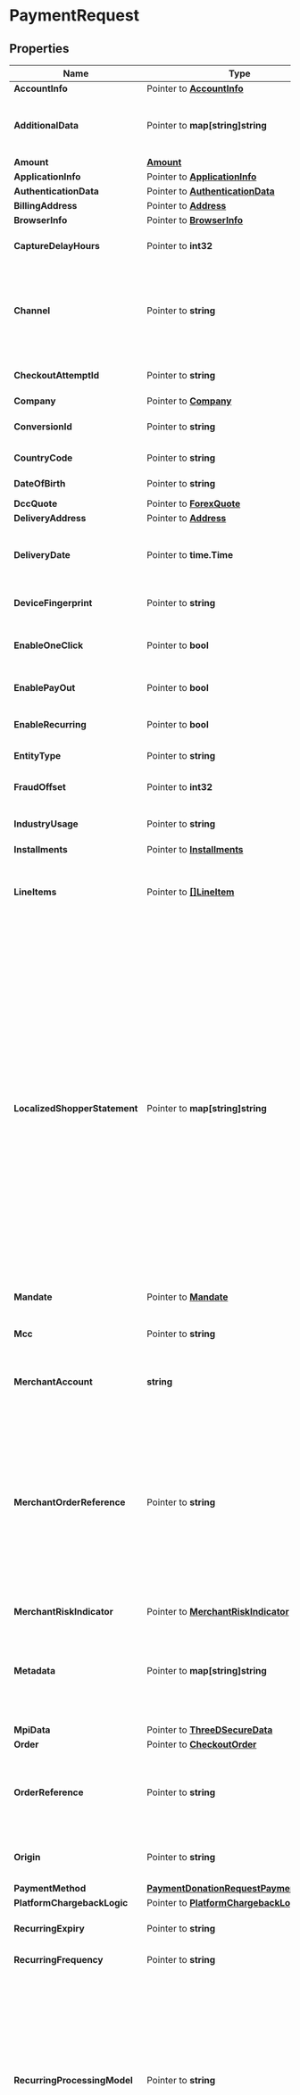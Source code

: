 # PaymentRequest

## Properties

Name | Type | Description | Notes
------------ | ------------- | ------------- | -------------
**AccountInfo** | Pointer to [**AccountInfo**](AccountInfo.md) |  | [optional] 
**AdditionalData** | Pointer to **map[string]string** | This field contains additional data, which may be required for a particular payment request.  The &#x60;additionalData&#x60; object consists of entries, each of which includes the key and value. | [optional] 
**Amount** | [**Amount**](Amount.md) |  | 
**ApplicationInfo** | Pointer to [**ApplicationInfo**](ApplicationInfo.md) |  | [optional] 
**AuthenticationData** | Pointer to [**AuthenticationData**](AuthenticationData.md) |  | [optional] 
**BillingAddress** | Pointer to [**Address**](Address.md) |  | [optional] 
**BrowserInfo** | Pointer to [**BrowserInfo**](BrowserInfo.md) |  | [optional] 
**CaptureDelayHours** | Pointer to **int32** | The delay between the authorisation and scheduled auto-capture, specified in hours. | [optional] 
**Channel** | Pointer to **string** | The platform where a payment transaction takes place. This field is optional for filtering out payment methods that are only available on specific platforms. If this value is not set, then we will try to infer it from the &#x60;sdkVersion&#x60; or &#x60;token&#x60;.  Possible values: * iOS * Android * Web | [optional] 
**CheckoutAttemptId** | Pointer to **string** | Checkout attempt ID that corresponds to the Id generated for tracking user payment journey. | [optional] 
**Company** | Pointer to [**Company**](Company.md) |  | [optional] 
**ConversionId** | Pointer to **string** | Conversion ID that corresponds to the Id generated for tracking user payment journey. | [optional] 
**CountryCode** | Pointer to **string** | The shopper country.  Format: [ISO 3166-1 alpha-2](https://en.wikipedia.org/wiki/ISO_3166-1_alpha-2) Example: NL or DE | [optional] 
**DateOfBirth** | Pointer to **string** | The shopper&#39;s date of birth.  Format [ISO-8601](https://www.w3.org/TR/NOTE-datetime): YYYY-MM-DD | [optional] 
**DccQuote** | Pointer to [**ForexQuote**](ForexQuote.md) |  | [optional] 
**DeliveryAddress** | Pointer to [**Address**](Address.md) |  | [optional] 
**DeliveryDate** | Pointer to **time.Time** | The date and time the purchased goods should be delivered.  Format [ISO 8601](https://www.w3.org/TR/NOTE-datetime): YYYY-MM-DDThh:mm:ss.sssTZD  Example: 2017-07-17T13:42:40.428+01:00 | [optional] 
**DeviceFingerprint** | Pointer to **string** | A string containing the shopper&#39;s device fingerprint. For more information, refer to [Device fingerprinting](https://docs.adyen.com/risk-management/device-fingerprinting). | [optional] 
**EnableOneClick** | Pointer to **bool** | When true and &#x60;shopperReference&#x60; is provided, the shopper will be asked if the payment details should be stored for future one-click payments. | [optional] 
**EnablePayOut** | Pointer to **bool** | When true and &#x60;shopperReference&#x60; is provided, the payment details will be tokenized for payouts. | [optional] 
**EnableRecurring** | Pointer to **bool** | When true and &#x60;shopperReference&#x60; is provided, the payment details will be tokenized for recurring payments. | [optional] 
**EntityType** | Pointer to **string** | The type of the entity the payment is processed for. | [optional] 
**FraudOffset** | Pointer to **int32** | An integer value that is added to the normal fraud score. The value can be either positive or negative. | [optional] 
**IndustryUsage** | Pointer to **string** | The reason for the amount update. Possible values:  * **delayedCharge**  * **noShow**  * **installment** | [optional] 
**Installments** | Pointer to [**Installments**](Installments.md) |  | [optional] 
**LineItems** | Pointer to [**[]LineItem**](LineItem.md) | Price and product information about the purchased items, to be included on the invoice sent to the shopper. &gt; This field is required for 3x 4x Oney, Affirm, Afterpay, Clearpay, Klarna, Ratepay, Zip and Atome. | [optional] 
**LocalizedShopperStatement** | Pointer to **map[string]string** | This field allows merchants to use dynamic shopper statement in local character sets. The local shopper statement field can be supplied in markets where localized merchant descriptors are used. Currently, Adyen only supports this in the Japanese market .The available character sets at the moment are: * Processing in Japan: **ja-Kana** The character set **ja-Kana** supports UTF-8 based Katakana and alphanumeric and special characters. Merchants should send the Katakana shopperStatement in full-width characters.  An example request would be: &gt; {   \&quot;shopperStatement\&quot; : \&quot;ADYEN - SELLER-A\&quot;,   \&quot;localizedShopperStatement\&quot; : {     \&quot;ja-Kana\&quot; : \&quot;ADYEN - セラーA\&quot;   } } We recommend merchants to always supply the field localizedShopperStatement in addition to the field shopperStatement.It is issuer dependent whether the localized shopper statement field is supported. In the case of non-domestic transactions (e.g. US-issued cards processed in JP) the field &#x60;shopperStatement&#x60; is used to modify the statement of the shopper. Adyen handles the complexity of ensuring the correct descriptors are assigned. | [optional] 
**Mandate** | Pointer to [**Mandate**](Mandate.md) |  | [optional] 
**Mcc** | Pointer to **string** | The [merchant category code](https://en.wikipedia.org/wiki/Merchant_category_code) (MCC) is a four-digit number, which relates to a particular market segment. This code reflects the predominant activity that is conducted by the merchant. | [optional] 
**MerchantAccount** | **string** | The merchant account identifier, with which you want to process the transaction. | 
**MerchantOrderReference** | Pointer to **string** | This reference allows linking multiple transactions to each other for reporting purposes (i.e. order auth-rate). The reference should be unique per billing cycle. The same merchant order reference should never be reused after the first authorised attempt. If used, this field should be supplied for all incoming authorisations. &gt; We strongly recommend you send the &#x60;merchantOrderReference&#x60; value to benefit from linking payment requests when authorisation retries take place. In addition, we recommend you provide &#x60;retry.orderAttemptNumber&#x60;, &#x60;retry.chainAttemptNumber&#x60;, and &#x60;retry.skipRetry&#x60; values in &#x60;PaymentRequest.additionalData&#x60;. | [optional] 
**MerchantRiskIndicator** | Pointer to [**MerchantRiskIndicator**](MerchantRiskIndicator.md) |  | [optional] 
**Metadata** | Pointer to **map[string]string** | Metadata consists of entries, each of which includes a key and a value. Limits: * Maximum 20 key-value pairs per request. When exceeding, the \&quot;177\&quot; error occurs: \&quot;Metadata size exceeds limit\&quot;. * Maximum 20 characters per key. * Maximum 80 characters per value.  | [optional] 
**MpiData** | Pointer to [**ThreeDSecureData**](ThreeDSecureData.md) |  | [optional] 
**Order** | Pointer to [**CheckoutOrder**](CheckoutOrder.md) |  | [optional] 
**OrderReference** | Pointer to **string** | When you are doing multiple partial (gift card) payments, this is the &#x60;pspReference&#x60; of the first payment. We use this to link the multiple payments to each other. As your own reference for linking multiple payments, use the &#x60;merchantOrderReference&#x60;instead. | [optional] 
**Origin** | Pointer to **string** | Required for the 3D Secure 2 &#x60;channel&#x60; **Web** integration.  Set this parameter to the origin URL of the page that you are loading the 3D Secure Component from. | [optional] 
**PaymentMethod** | [**PaymentDonationRequestPaymentMethod**](PaymentDonationRequestPaymentMethod.md) |  | 
**PlatformChargebackLogic** | Pointer to [**PlatformChargebackLogic**](PlatformChargebackLogic.md) |  | [optional] 
**RecurringExpiry** | Pointer to **string** | Date after which no further authorisations shall be performed. Only for 3D Secure 2. | [optional] 
**RecurringFrequency** | Pointer to **string** | Minimum number of days between authorisations. Only for 3D Secure 2. | [optional] 
**RecurringProcessingModel** | Pointer to **string** | Defines a recurring payment type. Allowed values: * &#x60;Subscription&#x60; – A transaction for a fixed or variable amount, which follows a fixed schedule. * &#x60;CardOnFile&#x60; – With a card-on-file (CoF) transaction, card details are stored to enable one-click or omnichannel journeys, or simply to streamline the checkout process. Any subscription not following a fixed schedule is also considered a card-on-file transaction. * &#x60;UnscheduledCardOnFile&#x60; – An unscheduled card-on-file (UCoF) transaction is a transaction that occurs on a non-fixed schedule and/or have variable amounts. For example, automatic top-ups when a cardholder&#39;s balance drops below a certain amount.  | [optional] 
**RedirectFromIssuerMethod** | Pointer to **string** | Specifies the redirect method (GET or POST) when redirecting back from the issuer. | [optional] 
**RedirectToIssuerMethod** | Pointer to **string** | Specifies the redirect method (GET or POST) when redirecting to the issuer. | [optional] 
**Reference** | **string** | The reference to uniquely identify a payment. This reference is used in all communication with you about the payment status. We recommend using a unique value per payment; however, it is not a requirement. If you need to provide multiple references for a transaction, separate them with hyphens (\&quot;-\&quot;). Maximum length: 80 characters. | 
**ReturnUrl** | **string** | The URL to return to in case of a redirection. The format depends on the channel. This URL can have a maximum of 1024 characters. * For web, include the protocol &#x60;http://&#x60; or &#x60;https://&#x60;. You can also include your own additional query parameters, for example, shopper ID or order reference number. Example: &#x60;https://your-company.com/checkout?shopperOrder&#x3D;12xy&#x60; * For iOS, use the custom URL for your app. To know more about setting custom URL schemes, refer to the [Apple Developer documentation](https://developer.apple.com/documentation/uikit/inter-process_communication/allowing_apps_and_websites_to_link_to_your_content/defining_a_custom_url_scheme_for_your_app). Example: &#x60;my-app://&#x60; * For Android, use a custom URL handled by an Activity on your app. You can configure it with an [intent filter](https://developer.android.com/guide/components/intents-filters). Example: &#x60;my-app://your.package.name&#x60; | 
**RiskData** | Pointer to [**RiskData**](RiskData.md) |  | [optional] 
**SessionValidity** | Pointer to **string** | The date and time until when the session remains valid, in [ISO 8601](https://www.w3.org/TR/NOTE-datetime) format.  For example: 2020-07-18T15:42:40.428+01:00 | [optional] 
**ShopperEmail** | Pointer to **string** | The shopper&#39;s email address. We recommend that you provide this data, as it is used in velocity fraud checks. &gt; For 3D Secure 2 transactions, schemes require &#x60;shopperEmail&#x60; for all browser-based and mobile implementations. | [optional] 
**ShopperIP** | Pointer to **string** | The shopper&#39;s IP address. In general, we recommend that you provide this data, as it is used in a number of risk checks (for instance, number of payment attempts or location-based checks). &gt; For 3D Secure 2 transactions, schemes require &#x60;shopperIP&#x60; for all browser-based implementations. This field is also mandatory for some merchants depending on your business model. For more information, [contact Support](https://www.adyen.help/hc/en-us/requests/new). | [optional] 
**ShopperInteraction** | Pointer to **string** | Specifies the sales channel, through which the shopper gives their card details, and whether the shopper is a returning customer. For the web service API, Adyen assumes Ecommerce shopper interaction by default.  This field has the following possible values: * &#x60;Ecommerce&#x60; - Online transactions where the cardholder is present (online). For better authorisation rates, we recommend sending the card security code (CSC) along with the request. * &#x60;ContAuth&#x60; - Card on file and/or subscription transactions, where the cardholder is known to the merchant (returning customer). If the shopper is present (online), you can supply also the CSC to improve authorisation (one-click payment). * &#x60;Moto&#x60; - Mail-order and telephone-order transactions where the shopper is in contact with the merchant via email or telephone. * &#x60;POS&#x60; - Point-of-sale transactions where the shopper is physically present to make a payment using a secure payment terminal. | [optional] 
**ShopperLocale** | Pointer to **string** | The combination of a language code and a country code to specify the language to be used in the payment. | [optional] 
**ShopperName** | Pointer to [**Name**](Name.md) |  | [optional] 
**ShopperReference** | Pointer to **string** | Required for recurring payments.  Your reference to uniquely identify this shopper, for example user ID or account ID. Minimum length: 3 characters. &gt; Your reference must not include personally identifiable information (PII), for example name or email address. | [optional] 
**ShopperStatement** | Pointer to **string** | The text to be shown on the shopper&#39;s bank statement.  We recommend sending a maximum of 22 characters, otherwise banks might truncate the string.  Allowed characters: **a-z**, **A-Z**, **0-9**, spaces, and special characters **. , &#39; _ - ? + * /_**. | [optional] 
**SocialSecurityNumber** | Pointer to **string** | The shopper&#39;s social security number. | [optional] 
**Splits** | Pointer to [**[]Split**](Split.md) | An array of objects specifying how the payment should be split when using [Adyen for Platforms](https://docs.adyen.com/marketplaces-and-platforms/processing-payments#providing-split-information) or [Issuing](https://docs.adyen.com/issuing/add-manage-funds#split). | [optional] 
**Store** | Pointer to **string** | The ecommerce or point-of-sale store that is processing the payment. Used in [partner model integrations](https://docs.adyen.com/marketplaces-and-platforms/classic/platforms-for-partners#route-payments) for Adyen for Platforms. | [optional] 
**StorePaymentMethod** | Pointer to **bool** | When true and &#x60;shopperReference&#x60; is provided, the payment details will be stored. | [optional] 
**TelephoneNumber** | Pointer to **string** | The shopper&#39;s telephone number. | [optional] 
**ThreeDS2RequestData** | Pointer to [**ThreeDS2RequestData**](ThreeDS2RequestData.md) |  | [optional] 
**ThreeDSAuthenticationOnly** | Pointer to **bool** | If set to true, you will only perform the [3D Secure 2 authentication](https://docs.adyen.com/online-payments/3d-secure/other-3ds-flows/authentication-only), and not the payment authorisation. | [optional] [default to false]
**TrustedShopper** | Pointer to **bool** | Set to true if the payment should be routed to a trusted MID. | [optional] 

## Methods

### NewPaymentRequest

`func NewPaymentRequest(amount Amount, merchantAccount string, paymentMethod PaymentDonationRequestPaymentMethod, reference string, returnUrl string, ) *PaymentRequest`

NewPaymentRequest instantiates a new PaymentRequest object
This constructor will assign default values to properties that have it defined,
and makes sure properties required by API are set, but the set of arguments
will change when the set of required properties is changed

### NewPaymentRequestWithDefaults

`func NewPaymentRequestWithDefaults() *PaymentRequest`

NewPaymentRequestWithDefaults instantiates a new PaymentRequest object
This constructor will only assign default values to properties that have it defined,
but it doesn't guarantee that properties required by API are set

### GetAccountInfo

`func (o *PaymentRequest) GetAccountInfo() AccountInfo`

GetAccountInfo returns the AccountInfo field if non-nil, zero value otherwise.

### GetAccountInfoOk

`func (o *PaymentRequest) GetAccountInfoOk() (*AccountInfo, bool)`

GetAccountInfoOk returns a tuple with the AccountInfo field if it's non-nil, zero value otherwise
and a boolean to check if the value has been set.

### SetAccountInfo

`func (o *PaymentRequest) SetAccountInfo(v AccountInfo)`

SetAccountInfo sets AccountInfo field to given value.

### HasAccountInfo

`func (o *PaymentRequest) HasAccountInfo() bool`

HasAccountInfo returns a boolean if a field has been set.

### GetAdditionalData

`func (o *PaymentRequest) GetAdditionalData() map[string]string`

GetAdditionalData returns the AdditionalData field if non-nil, zero value otherwise.

### GetAdditionalDataOk

`func (o *PaymentRequest) GetAdditionalDataOk() (*map[string]string, bool)`

GetAdditionalDataOk returns a tuple with the AdditionalData field if it's non-nil, zero value otherwise
and a boolean to check if the value has been set.

### SetAdditionalData

`func (o *PaymentRequest) SetAdditionalData(v map[string]string)`

SetAdditionalData sets AdditionalData field to given value.

### HasAdditionalData

`func (o *PaymentRequest) HasAdditionalData() bool`

HasAdditionalData returns a boolean if a field has been set.

### GetAmount

`func (o *PaymentRequest) GetAmount() Amount`

GetAmount returns the Amount field if non-nil, zero value otherwise.

### GetAmountOk

`func (o *PaymentRequest) GetAmountOk() (*Amount, bool)`

GetAmountOk returns a tuple with the Amount field if it's non-nil, zero value otherwise
and a boolean to check if the value has been set.

### SetAmount

`func (o *PaymentRequest) SetAmount(v Amount)`

SetAmount sets Amount field to given value.


### GetApplicationInfo

`func (o *PaymentRequest) GetApplicationInfo() ApplicationInfo`

GetApplicationInfo returns the ApplicationInfo field if non-nil, zero value otherwise.

### GetApplicationInfoOk

`func (o *PaymentRequest) GetApplicationInfoOk() (*ApplicationInfo, bool)`

GetApplicationInfoOk returns a tuple with the ApplicationInfo field if it's non-nil, zero value otherwise
and a boolean to check if the value has been set.

### SetApplicationInfo

`func (o *PaymentRequest) SetApplicationInfo(v ApplicationInfo)`

SetApplicationInfo sets ApplicationInfo field to given value.

### HasApplicationInfo

`func (o *PaymentRequest) HasApplicationInfo() bool`

HasApplicationInfo returns a boolean if a field has been set.

### GetAuthenticationData

`func (o *PaymentRequest) GetAuthenticationData() AuthenticationData`

GetAuthenticationData returns the AuthenticationData field if non-nil, zero value otherwise.

### GetAuthenticationDataOk

`func (o *PaymentRequest) GetAuthenticationDataOk() (*AuthenticationData, bool)`

GetAuthenticationDataOk returns a tuple with the AuthenticationData field if it's non-nil, zero value otherwise
and a boolean to check if the value has been set.

### SetAuthenticationData

`func (o *PaymentRequest) SetAuthenticationData(v AuthenticationData)`

SetAuthenticationData sets AuthenticationData field to given value.

### HasAuthenticationData

`func (o *PaymentRequest) HasAuthenticationData() bool`

HasAuthenticationData returns a boolean if a field has been set.

### GetBillingAddress

`func (o *PaymentRequest) GetBillingAddress() Address`

GetBillingAddress returns the BillingAddress field if non-nil, zero value otherwise.

### GetBillingAddressOk

`func (o *PaymentRequest) GetBillingAddressOk() (*Address, bool)`

GetBillingAddressOk returns a tuple with the BillingAddress field if it's non-nil, zero value otherwise
and a boolean to check if the value has been set.

### SetBillingAddress

`func (o *PaymentRequest) SetBillingAddress(v Address)`

SetBillingAddress sets BillingAddress field to given value.

### HasBillingAddress

`func (o *PaymentRequest) HasBillingAddress() bool`

HasBillingAddress returns a boolean if a field has been set.

### GetBrowserInfo

`func (o *PaymentRequest) GetBrowserInfo() BrowserInfo`

GetBrowserInfo returns the BrowserInfo field if non-nil, zero value otherwise.

### GetBrowserInfoOk

`func (o *PaymentRequest) GetBrowserInfoOk() (*BrowserInfo, bool)`

GetBrowserInfoOk returns a tuple with the BrowserInfo field if it's non-nil, zero value otherwise
and a boolean to check if the value has been set.

### SetBrowserInfo

`func (o *PaymentRequest) SetBrowserInfo(v BrowserInfo)`

SetBrowserInfo sets BrowserInfo field to given value.

### HasBrowserInfo

`func (o *PaymentRequest) HasBrowserInfo() bool`

HasBrowserInfo returns a boolean if a field has been set.

### GetCaptureDelayHours

`func (o *PaymentRequest) GetCaptureDelayHours() int32`

GetCaptureDelayHours returns the CaptureDelayHours field if non-nil, zero value otherwise.

### GetCaptureDelayHoursOk

`func (o *PaymentRequest) GetCaptureDelayHoursOk() (*int32, bool)`

GetCaptureDelayHoursOk returns a tuple with the CaptureDelayHours field if it's non-nil, zero value otherwise
and a boolean to check if the value has been set.

### SetCaptureDelayHours

`func (o *PaymentRequest) SetCaptureDelayHours(v int32)`

SetCaptureDelayHours sets CaptureDelayHours field to given value.

### HasCaptureDelayHours

`func (o *PaymentRequest) HasCaptureDelayHours() bool`

HasCaptureDelayHours returns a boolean if a field has been set.

### GetChannel

`func (o *PaymentRequest) GetChannel() string`

GetChannel returns the Channel field if non-nil, zero value otherwise.

### GetChannelOk

`func (o *PaymentRequest) GetChannelOk() (*string, bool)`

GetChannelOk returns a tuple with the Channel field if it's non-nil, zero value otherwise
and a boolean to check if the value has been set.

### SetChannel

`func (o *PaymentRequest) SetChannel(v string)`

SetChannel sets Channel field to given value.

### HasChannel

`func (o *PaymentRequest) HasChannel() bool`

HasChannel returns a boolean if a field has been set.

### GetCheckoutAttemptId

`func (o *PaymentRequest) GetCheckoutAttemptId() string`

GetCheckoutAttemptId returns the CheckoutAttemptId field if non-nil, zero value otherwise.

### GetCheckoutAttemptIdOk

`func (o *PaymentRequest) GetCheckoutAttemptIdOk() (*string, bool)`

GetCheckoutAttemptIdOk returns a tuple with the CheckoutAttemptId field if it's non-nil, zero value otherwise
and a boolean to check if the value has been set.

### SetCheckoutAttemptId

`func (o *PaymentRequest) SetCheckoutAttemptId(v string)`

SetCheckoutAttemptId sets CheckoutAttemptId field to given value.

### HasCheckoutAttemptId

`func (o *PaymentRequest) HasCheckoutAttemptId() bool`

HasCheckoutAttemptId returns a boolean if a field has been set.

### GetCompany

`func (o *PaymentRequest) GetCompany() Company`

GetCompany returns the Company field if non-nil, zero value otherwise.

### GetCompanyOk

`func (o *PaymentRequest) GetCompanyOk() (*Company, bool)`

GetCompanyOk returns a tuple with the Company field if it's non-nil, zero value otherwise
and a boolean to check if the value has been set.

### SetCompany

`func (o *PaymentRequest) SetCompany(v Company)`

SetCompany sets Company field to given value.

### HasCompany

`func (o *PaymentRequest) HasCompany() bool`

HasCompany returns a boolean if a field has been set.

### GetConversionId

`func (o *PaymentRequest) GetConversionId() string`

GetConversionId returns the ConversionId field if non-nil, zero value otherwise.

### GetConversionIdOk

`func (o *PaymentRequest) GetConversionIdOk() (*string, bool)`

GetConversionIdOk returns a tuple with the ConversionId field if it's non-nil, zero value otherwise
and a boolean to check if the value has been set.

### SetConversionId

`func (o *PaymentRequest) SetConversionId(v string)`

SetConversionId sets ConversionId field to given value.

### HasConversionId

`func (o *PaymentRequest) HasConversionId() bool`

HasConversionId returns a boolean if a field has been set.

### GetCountryCode

`func (o *PaymentRequest) GetCountryCode() string`

GetCountryCode returns the CountryCode field if non-nil, zero value otherwise.

### GetCountryCodeOk

`func (o *PaymentRequest) GetCountryCodeOk() (*string, bool)`

GetCountryCodeOk returns a tuple with the CountryCode field if it's non-nil, zero value otherwise
and a boolean to check if the value has been set.

### SetCountryCode

`func (o *PaymentRequest) SetCountryCode(v string)`

SetCountryCode sets CountryCode field to given value.

### HasCountryCode

`func (o *PaymentRequest) HasCountryCode() bool`

HasCountryCode returns a boolean if a field has been set.

### GetDateOfBirth

`func (o *PaymentRequest) GetDateOfBirth() string`

GetDateOfBirth returns the DateOfBirth field if non-nil, zero value otherwise.

### GetDateOfBirthOk

`func (o *PaymentRequest) GetDateOfBirthOk() (*string, bool)`

GetDateOfBirthOk returns a tuple with the DateOfBirth field if it's non-nil, zero value otherwise
and a boolean to check if the value has been set.

### SetDateOfBirth

`func (o *PaymentRequest) SetDateOfBirth(v string)`

SetDateOfBirth sets DateOfBirth field to given value.

### HasDateOfBirth

`func (o *PaymentRequest) HasDateOfBirth() bool`

HasDateOfBirth returns a boolean if a field has been set.

### GetDccQuote

`func (o *PaymentRequest) GetDccQuote() ForexQuote`

GetDccQuote returns the DccQuote field if non-nil, zero value otherwise.

### GetDccQuoteOk

`func (o *PaymentRequest) GetDccQuoteOk() (*ForexQuote, bool)`

GetDccQuoteOk returns a tuple with the DccQuote field if it's non-nil, zero value otherwise
and a boolean to check if the value has been set.

### SetDccQuote

`func (o *PaymentRequest) SetDccQuote(v ForexQuote)`

SetDccQuote sets DccQuote field to given value.

### HasDccQuote

`func (o *PaymentRequest) HasDccQuote() bool`

HasDccQuote returns a boolean if a field has been set.

### GetDeliveryAddress

`func (o *PaymentRequest) GetDeliveryAddress() Address`

GetDeliveryAddress returns the DeliveryAddress field if non-nil, zero value otherwise.

### GetDeliveryAddressOk

`func (o *PaymentRequest) GetDeliveryAddressOk() (*Address, bool)`

GetDeliveryAddressOk returns a tuple with the DeliveryAddress field if it's non-nil, zero value otherwise
and a boolean to check if the value has been set.

### SetDeliveryAddress

`func (o *PaymentRequest) SetDeliveryAddress(v Address)`

SetDeliveryAddress sets DeliveryAddress field to given value.

### HasDeliveryAddress

`func (o *PaymentRequest) HasDeliveryAddress() bool`

HasDeliveryAddress returns a boolean if a field has been set.

### GetDeliveryDate

`func (o *PaymentRequest) GetDeliveryDate() time.Time`

GetDeliveryDate returns the DeliveryDate field if non-nil, zero value otherwise.

### GetDeliveryDateOk

`func (o *PaymentRequest) GetDeliveryDateOk() (*time.Time, bool)`

GetDeliveryDateOk returns a tuple with the DeliveryDate field if it's non-nil, zero value otherwise
and a boolean to check if the value has been set.

### SetDeliveryDate

`func (o *PaymentRequest) SetDeliveryDate(v time.Time)`

SetDeliveryDate sets DeliveryDate field to given value.

### HasDeliveryDate

`func (o *PaymentRequest) HasDeliveryDate() bool`

HasDeliveryDate returns a boolean if a field has been set.

### GetDeviceFingerprint

`func (o *PaymentRequest) GetDeviceFingerprint() string`

GetDeviceFingerprint returns the DeviceFingerprint field if non-nil, zero value otherwise.

### GetDeviceFingerprintOk

`func (o *PaymentRequest) GetDeviceFingerprintOk() (*string, bool)`

GetDeviceFingerprintOk returns a tuple with the DeviceFingerprint field if it's non-nil, zero value otherwise
and a boolean to check if the value has been set.

### SetDeviceFingerprint

`func (o *PaymentRequest) SetDeviceFingerprint(v string)`

SetDeviceFingerprint sets DeviceFingerprint field to given value.

### HasDeviceFingerprint

`func (o *PaymentRequest) HasDeviceFingerprint() bool`

HasDeviceFingerprint returns a boolean if a field has been set.

### GetEnableOneClick

`func (o *PaymentRequest) GetEnableOneClick() bool`

GetEnableOneClick returns the EnableOneClick field if non-nil, zero value otherwise.

### GetEnableOneClickOk

`func (o *PaymentRequest) GetEnableOneClickOk() (*bool, bool)`

GetEnableOneClickOk returns a tuple with the EnableOneClick field if it's non-nil, zero value otherwise
and a boolean to check if the value has been set.

### SetEnableOneClick

`func (o *PaymentRequest) SetEnableOneClick(v bool)`

SetEnableOneClick sets EnableOneClick field to given value.

### HasEnableOneClick

`func (o *PaymentRequest) HasEnableOneClick() bool`

HasEnableOneClick returns a boolean if a field has been set.

### GetEnablePayOut

`func (o *PaymentRequest) GetEnablePayOut() bool`

GetEnablePayOut returns the EnablePayOut field if non-nil, zero value otherwise.

### GetEnablePayOutOk

`func (o *PaymentRequest) GetEnablePayOutOk() (*bool, bool)`

GetEnablePayOutOk returns a tuple with the EnablePayOut field if it's non-nil, zero value otherwise
and a boolean to check if the value has been set.

### SetEnablePayOut

`func (o *PaymentRequest) SetEnablePayOut(v bool)`

SetEnablePayOut sets EnablePayOut field to given value.

### HasEnablePayOut

`func (o *PaymentRequest) HasEnablePayOut() bool`

HasEnablePayOut returns a boolean if a field has been set.

### GetEnableRecurring

`func (o *PaymentRequest) GetEnableRecurring() bool`

GetEnableRecurring returns the EnableRecurring field if non-nil, zero value otherwise.

### GetEnableRecurringOk

`func (o *PaymentRequest) GetEnableRecurringOk() (*bool, bool)`

GetEnableRecurringOk returns a tuple with the EnableRecurring field if it's non-nil, zero value otherwise
and a boolean to check if the value has been set.

### SetEnableRecurring

`func (o *PaymentRequest) SetEnableRecurring(v bool)`

SetEnableRecurring sets EnableRecurring field to given value.

### HasEnableRecurring

`func (o *PaymentRequest) HasEnableRecurring() bool`

HasEnableRecurring returns a boolean if a field has been set.

### GetEntityType

`func (o *PaymentRequest) GetEntityType() string`

GetEntityType returns the EntityType field if non-nil, zero value otherwise.

### GetEntityTypeOk

`func (o *PaymentRequest) GetEntityTypeOk() (*string, bool)`

GetEntityTypeOk returns a tuple with the EntityType field if it's non-nil, zero value otherwise
and a boolean to check if the value has been set.

### SetEntityType

`func (o *PaymentRequest) SetEntityType(v string)`

SetEntityType sets EntityType field to given value.

### HasEntityType

`func (o *PaymentRequest) HasEntityType() bool`

HasEntityType returns a boolean if a field has been set.

### GetFraudOffset

`func (o *PaymentRequest) GetFraudOffset() int32`

GetFraudOffset returns the FraudOffset field if non-nil, zero value otherwise.

### GetFraudOffsetOk

`func (o *PaymentRequest) GetFraudOffsetOk() (*int32, bool)`

GetFraudOffsetOk returns a tuple with the FraudOffset field if it's non-nil, zero value otherwise
and a boolean to check if the value has been set.

### SetFraudOffset

`func (o *PaymentRequest) SetFraudOffset(v int32)`

SetFraudOffset sets FraudOffset field to given value.

### HasFraudOffset

`func (o *PaymentRequest) HasFraudOffset() bool`

HasFraudOffset returns a boolean if a field has been set.

### GetIndustryUsage

`func (o *PaymentRequest) GetIndustryUsage() string`

GetIndustryUsage returns the IndustryUsage field if non-nil, zero value otherwise.

### GetIndustryUsageOk

`func (o *PaymentRequest) GetIndustryUsageOk() (*string, bool)`

GetIndustryUsageOk returns a tuple with the IndustryUsage field if it's non-nil, zero value otherwise
and a boolean to check if the value has been set.

### SetIndustryUsage

`func (o *PaymentRequest) SetIndustryUsage(v string)`

SetIndustryUsage sets IndustryUsage field to given value.

### HasIndustryUsage

`func (o *PaymentRequest) HasIndustryUsage() bool`

HasIndustryUsage returns a boolean if a field has been set.

### GetInstallments

`func (o *PaymentRequest) GetInstallments() Installments`

GetInstallments returns the Installments field if non-nil, zero value otherwise.

### GetInstallmentsOk

`func (o *PaymentRequest) GetInstallmentsOk() (*Installments, bool)`

GetInstallmentsOk returns a tuple with the Installments field if it's non-nil, zero value otherwise
and a boolean to check if the value has been set.

### SetInstallments

`func (o *PaymentRequest) SetInstallments(v Installments)`

SetInstallments sets Installments field to given value.

### HasInstallments

`func (o *PaymentRequest) HasInstallments() bool`

HasInstallments returns a boolean if a field has been set.

### GetLineItems

`func (o *PaymentRequest) GetLineItems() []LineItem`

GetLineItems returns the LineItems field if non-nil, zero value otherwise.

### GetLineItemsOk

`func (o *PaymentRequest) GetLineItemsOk() (*[]LineItem, bool)`

GetLineItemsOk returns a tuple with the LineItems field if it's non-nil, zero value otherwise
and a boolean to check if the value has been set.

### SetLineItems

`func (o *PaymentRequest) SetLineItems(v []LineItem)`

SetLineItems sets LineItems field to given value.

### HasLineItems

`func (o *PaymentRequest) HasLineItems() bool`

HasLineItems returns a boolean if a field has been set.

### GetLocalizedShopperStatement

`func (o *PaymentRequest) GetLocalizedShopperStatement() map[string]string`

GetLocalizedShopperStatement returns the LocalizedShopperStatement field if non-nil, zero value otherwise.

### GetLocalizedShopperStatementOk

`func (o *PaymentRequest) GetLocalizedShopperStatementOk() (*map[string]string, bool)`

GetLocalizedShopperStatementOk returns a tuple with the LocalizedShopperStatement field if it's non-nil, zero value otherwise
and a boolean to check if the value has been set.

### SetLocalizedShopperStatement

`func (o *PaymentRequest) SetLocalizedShopperStatement(v map[string]string)`

SetLocalizedShopperStatement sets LocalizedShopperStatement field to given value.

### HasLocalizedShopperStatement

`func (o *PaymentRequest) HasLocalizedShopperStatement() bool`

HasLocalizedShopperStatement returns a boolean if a field has been set.

### GetMandate

`func (o *PaymentRequest) GetMandate() Mandate`

GetMandate returns the Mandate field if non-nil, zero value otherwise.

### GetMandateOk

`func (o *PaymentRequest) GetMandateOk() (*Mandate, bool)`

GetMandateOk returns a tuple with the Mandate field if it's non-nil, zero value otherwise
and a boolean to check if the value has been set.

### SetMandate

`func (o *PaymentRequest) SetMandate(v Mandate)`

SetMandate sets Mandate field to given value.

### HasMandate

`func (o *PaymentRequest) HasMandate() bool`

HasMandate returns a boolean if a field has been set.

### GetMcc

`func (o *PaymentRequest) GetMcc() string`

GetMcc returns the Mcc field if non-nil, zero value otherwise.

### GetMccOk

`func (o *PaymentRequest) GetMccOk() (*string, bool)`

GetMccOk returns a tuple with the Mcc field if it's non-nil, zero value otherwise
and a boolean to check if the value has been set.

### SetMcc

`func (o *PaymentRequest) SetMcc(v string)`

SetMcc sets Mcc field to given value.

### HasMcc

`func (o *PaymentRequest) HasMcc() bool`

HasMcc returns a boolean if a field has been set.

### GetMerchantAccount

`func (o *PaymentRequest) GetMerchantAccount() string`

GetMerchantAccount returns the MerchantAccount field if non-nil, zero value otherwise.

### GetMerchantAccountOk

`func (o *PaymentRequest) GetMerchantAccountOk() (*string, bool)`

GetMerchantAccountOk returns a tuple with the MerchantAccount field if it's non-nil, zero value otherwise
and a boolean to check if the value has been set.

### SetMerchantAccount

`func (o *PaymentRequest) SetMerchantAccount(v string)`

SetMerchantAccount sets MerchantAccount field to given value.


### GetMerchantOrderReference

`func (o *PaymentRequest) GetMerchantOrderReference() string`

GetMerchantOrderReference returns the MerchantOrderReference field if non-nil, zero value otherwise.

### GetMerchantOrderReferenceOk

`func (o *PaymentRequest) GetMerchantOrderReferenceOk() (*string, bool)`

GetMerchantOrderReferenceOk returns a tuple with the MerchantOrderReference field if it's non-nil, zero value otherwise
and a boolean to check if the value has been set.

### SetMerchantOrderReference

`func (o *PaymentRequest) SetMerchantOrderReference(v string)`

SetMerchantOrderReference sets MerchantOrderReference field to given value.

### HasMerchantOrderReference

`func (o *PaymentRequest) HasMerchantOrderReference() bool`

HasMerchantOrderReference returns a boolean if a field has been set.

### GetMerchantRiskIndicator

`func (o *PaymentRequest) GetMerchantRiskIndicator() MerchantRiskIndicator`

GetMerchantRiskIndicator returns the MerchantRiskIndicator field if non-nil, zero value otherwise.

### GetMerchantRiskIndicatorOk

`func (o *PaymentRequest) GetMerchantRiskIndicatorOk() (*MerchantRiskIndicator, bool)`

GetMerchantRiskIndicatorOk returns a tuple with the MerchantRiskIndicator field if it's non-nil, zero value otherwise
and a boolean to check if the value has been set.

### SetMerchantRiskIndicator

`func (o *PaymentRequest) SetMerchantRiskIndicator(v MerchantRiskIndicator)`

SetMerchantRiskIndicator sets MerchantRiskIndicator field to given value.

### HasMerchantRiskIndicator

`func (o *PaymentRequest) HasMerchantRiskIndicator() bool`

HasMerchantRiskIndicator returns a boolean if a field has been set.

### GetMetadata

`func (o *PaymentRequest) GetMetadata() map[string]string`

GetMetadata returns the Metadata field if non-nil, zero value otherwise.

### GetMetadataOk

`func (o *PaymentRequest) GetMetadataOk() (*map[string]string, bool)`

GetMetadataOk returns a tuple with the Metadata field if it's non-nil, zero value otherwise
and a boolean to check if the value has been set.

### SetMetadata

`func (o *PaymentRequest) SetMetadata(v map[string]string)`

SetMetadata sets Metadata field to given value.

### HasMetadata

`func (o *PaymentRequest) HasMetadata() bool`

HasMetadata returns a boolean if a field has been set.

### GetMpiData

`func (o *PaymentRequest) GetMpiData() ThreeDSecureData`

GetMpiData returns the MpiData field if non-nil, zero value otherwise.

### GetMpiDataOk

`func (o *PaymentRequest) GetMpiDataOk() (*ThreeDSecureData, bool)`

GetMpiDataOk returns a tuple with the MpiData field if it's non-nil, zero value otherwise
and a boolean to check if the value has been set.

### SetMpiData

`func (o *PaymentRequest) SetMpiData(v ThreeDSecureData)`

SetMpiData sets MpiData field to given value.

### HasMpiData

`func (o *PaymentRequest) HasMpiData() bool`

HasMpiData returns a boolean if a field has been set.

### GetOrder

`func (o *PaymentRequest) GetOrder() CheckoutOrder`

GetOrder returns the Order field if non-nil, zero value otherwise.

### GetOrderOk

`func (o *PaymentRequest) GetOrderOk() (*CheckoutOrder, bool)`

GetOrderOk returns a tuple with the Order field if it's non-nil, zero value otherwise
and a boolean to check if the value has been set.

### SetOrder

`func (o *PaymentRequest) SetOrder(v CheckoutOrder)`

SetOrder sets Order field to given value.

### HasOrder

`func (o *PaymentRequest) HasOrder() bool`

HasOrder returns a boolean if a field has been set.

### GetOrderReference

`func (o *PaymentRequest) GetOrderReference() string`

GetOrderReference returns the OrderReference field if non-nil, zero value otherwise.

### GetOrderReferenceOk

`func (o *PaymentRequest) GetOrderReferenceOk() (*string, bool)`

GetOrderReferenceOk returns a tuple with the OrderReference field if it's non-nil, zero value otherwise
and a boolean to check if the value has been set.

### SetOrderReference

`func (o *PaymentRequest) SetOrderReference(v string)`

SetOrderReference sets OrderReference field to given value.

### HasOrderReference

`func (o *PaymentRequest) HasOrderReference() bool`

HasOrderReference returns a boolean if a field has been set.

### GetOrigin

`func (o *PaymentRequest) GetOrigin() string`

GetOrigin returns the Origin field if non-nil, zero value otherwise.

### GetOriginOk

`func (o *PaymentRequest) GetOriginOk() (*string, bool)`

GetOriginOk returns a tuple with the Origin field if it's non-nil, zero value otherwise
and a boolean to check if the value has been set.

### SetOrigin

`func (o *PaymentRequest) SetOrigin(v string)`

SetOrigin sets Origin field to given value.

### HasOrigin

`func (o *PaymentRequest) HasOrigin() bool`

HasOrigin returns a boolean if a field has been set.

### GetPaymentMethod

`func (o *PaymentRequest) GetPaymentMethod() PaymentDonationRequestPaymentMethod`

GetPaymentMethod returns the PaymentMethod field if non-nil, zero value otherwise.

### GetPaymentMethodOk

`func (o *PaymentRequest) GetPaymentMethodOk() (*PaymentDonationRequestPaymentMethod, bool)`

GetPaymentMethodOk returns a tuple with the PaymentMethod field if it's non-nil, zero value otherwise
and a boolean to check if the value has been set.

### SetPaymentMethod

`func (o *PaymentRequest) SetPaymentMethod(v PaymentDonationRequestPaymentMethod)`

SetPaymentMethod sets PaymentMethod field to given value.


### GetPlatformChargebackLogic

`func (o *PaymentRequest) GetPlatformChargebackLogic() PlatformChargebackLogic`

GetPlatformChargebackLogic returns the PlatformChargebackLogic field if non-nil, zero value otherwise.

### GetPlatformChargebackLogicOk

`func (o *PaymentRequest) GetPlatformChargebackLogicOk() (*PlatformChargebackLogic, bool)`

GetPlatformChargebackLogicOk returns a tuple with the PlatformChargebackLogic field if it's non-nil, zero value otherwise
and a boolean to check if the value has been set.

### SetPlatformChargebackLogic

`func (o *PaymentRequest) SetPlatformChargebackLogic(v PlatformChargebackLogic)`

SetPlatformChargebackLogic sets PlatformChargebackLogic field to given value.

### HasPlatformChargebackLogic

`func (o *PaymentRequest) HasPlatformChargebackLogic() bool`

HasPlatformChargebackLogic returns a boolean if a field has been set.

### GetRecurringExpiry

`func (o *PaymentRequest) GetRecurringExpiry() string`

GetRecurringExpiry returns the RecurringExpiry field if non-nil, zero value otherwise.

### GetRecurringExpiryOk

`func (o *PaymentRequest) GetRecurringExpiryOk() (*string, bool)`

GetRecurringExpiryOk returns a tuple with the RecurringExpiry field if it's non-nil, zero value otherwise
and a boolean to check if the value has been set.

### SetRecurringExpiry

`func (o *PaymentRequest) SetRecurringExpiry(v string)`

SetRecurringExpiry sets RecurringExpiry field to given value.

### HasRecurringExpiry

`func (o *PaymentRequest) HasRecurringExpiry() bool`

HasRecurringExpiry returns a boolean if a field has been set.

### GetRecurringFrequency

`func (o *PaymentRequest) GetRecurringFrequency() string`

GetRecurringFrequency returns the RecurringFrequency field if non-nil, zero value otherwise.

### GetRecurringFrequencyOk

`func (o *PaymentRequest) GetRecurringFrequencyOk() (*string, bool)`

GetRecurringFrequencyOk returns a tuple with the RecurringFrequency field if it's non-nil, zero value otherwise
and a boolean to check if the value has been set.

### SetRecurringFrequency

`func (o *PaymentRequest) SetRecurringFrequency(v string)`

SetRecurringFrequency sets RecurringFrequency field to given value.

### HasRecurringFrequency

`func (o *PaymentRequest) HasRecurringFrequency() bool`

HasRecurringFrequency returns a boolean if a field has been set.

### GetRecurringProcessingModel

`func (o *PaymentRequest) GetRecurringProcessingModel() string`

GetRecurringProcessingModel returns the RecurringProcessingModel field if non-nil, zero value otherwise.

### GetRecurringProcessingModelOk

`func (o *PaymentRequest) GetRecurringProcessingModelOk() (*string, bool)`

GetRecurringProcessingModelOk returns a tuple with the RecurringProcessingModel field if it's non-nil, zero value otherwise
and a boolean to check if the value has been set.

### SetRecurringProcessingModel

`func (o *PaymentRequest) SetRecurringProcessingModel(v string)`

SetRecurringProcessingModel sets RecurringProcessingModel field to given value.

### HasRecurringProcessingModel

`func (o *PaymentRequest) HasRecurringProcessingModel() bool`

HasRecurringProcessingModel returns a boolean if a field has been set.

### GetRedirectFromIssuerMethod

`func (o *PaymentRequest) GetRedirectFromIssuerMethod() string`

GetRedirectFromIssuerMethod returns the RedirectFromIssuerMethod field if non-nil, zero value otherwise.

### GetRedirectFromIssuerMethodOk

`func (o *PaymentRequest) GetRedirectFromIssuerMethodOk() (*string, bool)`

GetRedirectFromIssuerMethodOk returns a tuple with the RedirectFromIssuerMethod field if it's non-nil, zero value otherwise
and a boolean to check if the value has been set.

### SetRedirectFromIssuerMethod

`func (o *PaymentRequest) SetRedirectFromIssuerMethod(v string)`

SetRedirectFromIssuerMethod sets RedirectFromIssuerMethod field to given value.

### HasRedirectFromIssuerMethod

`func (o *PaymentRequest) HasRedirectFromIssuerMethod() bool`

HasRedirectFromIssuerMethod returns a boolean if a field has been set.

### GetRedirectToIssuerMethod

`func (o *PaymentRequest) GetRedirectToIssuerMethod() string`

GetRedirectToIssuerMethod returns the RedirectToIssuerMethod field if non-nil, zero value otherwise.

### GetRedirectToIssuerMethodOk

`func (o *PaymentRequest) GetRedirectToIssuerMethodOk() (*string, bool)`

GetRedirectToIssuerMethodOk returns a tuple with the RedirectToIssuerMethod field if it's non-nil, zero value otherwise
and a boolean to check if the value has been set.

### SetRedirectToIssuerMethod

`func (o *PaymentRequest) SetRedirectToIssuerMethod(v string)`

SetRedirectToIssuerMethod sets RedirectToIssuerMethod field to given value.

### HasRedirectToIssuerMethod

`func (o *PaymentRequest) HasRedirectToIssuerMethod() bool`

HasRedirectToIssuerMethod returns a boolean if a field has been set.

### GetReference

`func (o *PaymentRequest) GetReference() string`

GetReference returns the Reference field if non-nil, zero value otherwise.

### GetReferenceOk

`func (o *PaymentRequest) GetReferenceOk() (*string, bool)`

GetReferenceOk returns a tuple with the Reference field if it's non-nil, zero value otherwise
and a boolean to check if the value has been set.

### SetReference

`func (o *PaymentRequest) SetReference(v string)`

SetReference sets Reference field to given value.


### GetReturnUrl

`func (o *PaymentRequest) GetReturnUrl() string`

GetReturnUrl returns the ReturnUrl field if non-nil, zero value otherwise.

### GetReturnUrlOk

`func (o *PaymentRequest) GetReturnUrlOk() (*string, bool)`

GetReturnUrlOk returns a tuple with the ReturnUrl field if it's non-nil, zero value otherwise
and a boolean to check if the value has been set.

### SetReturnUrl

`func (o *PaymentRequest) SetReturnUrl(v string)`

SetReturnUrl sets ReturnUrl field to given value.


### GetRiskData

`func (o *PaymentRequest) GetRiskData() RiskData`

GetRiskData returns the RiskData field if non-nil, zero value otherwise.

### GetRiskDataOk

`func (o *PaymentRequest) GetRiskDataOk() (*RiskData, bool)`

GetRiskDataOk returns a tuple with the RiskData field if it's non-nil, zero value otherwise
and a boolean to check if the value has been set.

### SetRiskData

`func (o *PaymentRequest) SetRiskData(v RiskData)`

SetRiskData sets RiskData field to given value.

### HasRiskData

`func (o *PaymentRequest) HasRiskData() bool`

HasRiskData returns a boolean if a field has been set.

### GetSessionValidity

`func (o *PaymentRequest) GetSessionValidity() string`

GetSessionValidity returns the SessionValidity field if non-nil, zero value otherwise.

### GetSessionValidityOk

`func (o *PaymentRequest) GetSessionValidityOk() (*string, bool)`

GetSessionValidityOk returns a tuple with the SessionValidity field if it's non-nil, zero value otherwise
and a boolean to check if the value has been set.

### SetSessionValidity

`func (o *PaymentRequest) SetSessionValidity(v string)`

SetSessionValidity sets SessionValidity field to given value.

### HasSessionValidity

`func (o *PaymentRequest) HasSessionValidity() bool`

HasSessionValidity returns a boolean if a field has been set.

### GetShopperEmail

`func (o *PaymentRequest) GetShopperEmail() string`

GetShopperEmail returns the ShopperEmail field if non-nil, zero value otherwise.

### GetShopperEmailOk

`func (o *PaymentRequest) GetShopperEmailOk() (*string, bool)`

GetShopperEmailOk returns a tuple with the ShopperEmail field if it's non-nil, zero value otherwise
and a boolean to check if the value has been set.

### SetShopperEmail

`func (o *PaymentRequest) SetShopperEmail(v string)`

SetShopperEmail sets ShopperEmail field to given value.

### HasShopperEmail

`func (o *PaymentRequest) HasShopperEmail() bool`

HasShopperEmail returns a boolean if a field has been set.

### GetShopperIP

`func (o *PaymentRequest) GetShopperIP() string`

GetShopperIP returns the ShopperIP field if non-nil, zero value otherwise.

### GetShopperIPOk

`func (o *PaymentRequest) GetShopperIPOk() (*string, bool)`

GetShopperIPOk returns a tuple with the ShopperIP field if it's non-nil, zero value otherwise
and a boolean to check if the value has been set.

### SetShopperIP

`func (o *PaymentRequest) SetShopperIP(v string)`

SetShopperIP sets ShopperIP field to given value.

### HasShopperIP

`func (o *PaymentRequest) HasShopperIP() bool`

HasShopperIP returns a boolean if a field has been set.

### GetShopperInteraction

`func (o *PaymentRequest) GetShopperInteraction() string`

GetShopperInteraction returns the ShopperInteraction field if non-nil, zero value otherwise.

### GetShopperInteractionOk

`func (o *PaymentRequest) GetShopperInteractionOk() (*string, bool)`

GetShopperInteractionOk returns a tuple with the ShopperInteraction field if it's non-nil, zero value otherwise
and a boolean to check if the value has been set.

### SetShopperInteraction

`func (o *PaymentRequest) SetShopperInteraction(v string)`

SetShopperInteraction sets ShopperInteraction field to given value.

### HasShopperInteraction

`func (o *PaymentRequest) HasShopperInteraction() bool`

HasShopperInteraction returns a boolean if a field has been set.

### GetShopperLocale

`func (o *PaymentRequest) GetShopperLocale() string`

GetShopperLocale returns the ShopperLocale field if non-nil, zero value otherwise.

### GetShopperLocaleOk

`func (o *PaymentRequest) GetShopperLocaleOk() (*string, bool)`

GetShopperLocaleOk returns a tuple with the ShopperLocale field if it's non-nil, zero value otherwise
and a boolean to check if the value has been set.

### SetShopperLocale

`func (o *PaymentRequest) SetShopperLocale(v string)`

SetShopperLocale sets ShopperLocale field to given value.

### HasShopperLocale

`func (o *PaymentRequest) HasShopperLocale() bool`

HasShopperLocale returns a boolean if a field has been set.

### GetShopperName

`func (o *PaymentRequest) GetShopperName() Name`

GetShopperName returns the ShopperName field if non-nil, zero value otherwise.

### GetShopperNameOk

`func (o *PaymentRequest) GetShopperNameOk() (*Name, bool)`

GetShopperNameOk returns a tuple with the ShopperName field if it's non-nil, zero value otherwise
and a boolean to check if the value has been set.

### SetShopperName

`func (o *PaymentRequest) SetShopperName(v Name)`

SetShopperName sets ShopperName field to given value.

### HasShopperName

`func (o *PaymentRequest) HasShopperName() bool`

HasShopperName returns a boolean if a field has been set.

### GetShopperReference

`func (o *PaymentRequest) GetShopperReference() string`

GetShopperReference returns the ShopperReference field if non-nil, zero value otherwise.

### GetShopperReferenceOk

`func (o *PaymentRequest) GetShopperReferenceOk() (*string, bool)`

GetShopperReferenceOk returns a tuple with the ShopperReference field if it's non-nil, zero value otherwise
and a boolean to check if the value has been set.

### SetShopperReference

`func (o *PaymentRequest) SetShopperReference(v string)`

SetShopperReference sets ShopperReference field to given value.

### HasShopperReference

`func (o *PaymentRequest) HasShopperReference() bool`

HasShopperReference returns a boolean if a field has been set.

### GetShopperStatement

`func (o *PaymentRequest) GetShopperStatement() string`

GetShopperStatement returns the ShopperStatement field if non-nil, zero value otherwise.

### GetShopperStatementOk

`func (o *PaymentRequest) GetShopperStatementOk() (*string, bool)`

GetShopperStatementOk returns a tuple with the ShopperStatement field if it's non-nil, zero value otherwise
and a boolean to check if the value has been set.

### SetShopperStatement

`func (o *PaymentRequest) SetShopperStatement(v string)`

SetShopperStatement sets ShopperStatement field to given value.

### HasShopperStatement

`func (o *PaymentRequest) HasShopperStatement() bool`

HasShopperStatement returns a boolean if a field has been set.

### GetSocialSecurityNumber

`func (o *PaymentRequest) GetSocialSecurityNumber() string`

GetSocialSecurityNumber returns the SocialSecurityNumber field if non-nil, zero value otherwise.

### GetSocialSecurityNumberOk

`func (o *PaymentRequest) GetSocialSecurityNumberOk() (*string, bool)`

GetSocialSecurityNumberOk returns a tuple with the SocialSecurityNumber field if it's non-nil, zero value otherwise
and a boolean to check if the value has been set.

### SetSocialSecurityNumber

`func (o *PaymentRequest) SetSocialSecurityNumber(v string)`

SetSocialSecurityNumber sets SocialSecurityNumber field to given value.

### HasSocialSecurityNumber

`func (o *PaymentRequest) HasSocialSecurityNumber() bool`

HasSocialSecurityNumber returns a boolean if a field has been set.

### GetSplits

`func (o *PaymentRequest) GetSplits() []Split`

GetSplits returns the Splits field if non-nil, zero value otherwise.

### GetSplitsOk

`func (o *PaymentRequest) GetSplitsOk() (*[]Split, bool)`

GetSplitsOk returns a tuple with the Splits field if it's non-nil, zero value otherwise
and a boolean to check if the value has been set.

### SetSplits

`func (o *PaymentRequest) SetSplits(v []Split)`

SetSplits sets Splits field to given value.

### HasSplits

`func (o *PaymentRequest) HasSplits() bool`

HasSplits returns a boolean if a field has been set.

### GetStore

`func (o *PaymentRequest) GetStore() string`

GetStore returns the Store field if non-nil, zero value otherwise.

### GetStoreOk

`func (o *PaymentRequest) GetStoreOk() (*string, bool)`

GetStoreOk returns a tuple with the Store field if it's non-nil, zero value otherwise
and a boolean to check if the value has been set.

### SetStore

`func (o *PaymentRequest) SetStore(v string)`

SetStore sets Store field to given value.

### HasStore

`func (o *PaymentRequest) HasStore() bool`

HasStore returns a boolean if a field has been set.

### GetStorePaymentMethod

`func (o *PaymentRequest) GetStorePaymentMethod() bool`

GetStorePaymentMethod returns the StorePaymentMethod field if non-nil, zero value otherwise.

### GetStorePaymentMethodOk

`func (o *PaymentRequest) GetStorePaymentMethodOk() (*bool, bool)`

GetStorePaymentMethodOk returns a tuple with the StorePaymentMethod field if it's non-nil, zero value otherwise
and a boolean to check if the value has been set.

### SetStorePaymentMethod

`func (o *PaymentRequest) SetStorePaymentMethod(v bool)`

SetStorePaymentMethod sets StorePaymentMethod field to given value.

### HasStorePaymentMethod

`func (o *PaymentRequest) HasStorePaymentMethod() bool`

HasStorePaymentMethod returns a boolean if a field has been set.

### GetTelephoneNumber

`func (o *PaymentRequest) GetTelephoneNumber() string`

GetTelephoneNumber returns the TelephoneNumber field if non-nil, zero value otherwise.

### GetTelephoneNumberOk

`func (o *PaymentRequest) GetTelephoneNumberOk() (*string, bool)`

GetTelephoneNumberOk returns a tuple with the TelephoneNumber field if it's non-nil, zero value otherwise
and a boolean to check if the value has been set.

### SetTelephoneNumber

`func (o *PaymentRequest) SetTelephoneNumber(v string)`

SetTelephoneNumber sets TelephoneNumber field to given value.

### HasTelephoneNumber

`func (o *PaymentRequest) HasTelephoneNumber() bool`

HasTelephoneNumber returns a boolean if a field has been set.

### GetThreeDS2RequestData

`func (o *PaymentRequest) GetThreeDS2RequestData() ThreeDS2RequestData`

GetThreeDS2RequestData returns the ThreeDS2RequestData field if non-nil, zero value otherwise.

### GetThreeDS2RequestDataOk

`func (o *PaymentRequest) GetThreeDS2RequestDataOk() (*ThreeDS2RequestData, bool)`

GetThreeDS2RequestDataOk returns a tuple with the ThreeDS2RequestData field if it's non-nil, zero value otherwise
and a boolean to check if the value has been set.

### SetThreeDS2RequestData

`func (o *PaymentRequest) SetThreeDS2RequestData(v ThreeDS2RequestData)`

SetThreeDS2RequestData sets ThreeDS2RequestData field to given value.

### HasThreeDS2RequestData

`func (o *PaymentRequest) HasThreeDS2RequestData() bool`

HasThreeDS2RequestData returns a boolean if a field has been set.

### GetThreeDSAuthenticationOnly

`func (o *PaymentRequest) GetThreeDSAuthenticationOnly() bool`

GetThreeDSAuthenticationOnly returns the ThreeDSAuthenticationOnly field if non-nil, zero value otherwise.

### GetThreeDSAuthenticationOnlyOk

`func (o *PaymentRequest) GetThreeDSAuthenticationOnlyOk() (*bool, bool)`

GetThreeDSAuthenticationOnlyOk returns a tuple with the ThreeDSAuthenticationOnly field if it's non-nil, zero value otherwise
and a boolean to check if the value has been set.

### SetThreeDSAuthenticationOnly

`func (o *PaymentRequest) SetThreeDSAuthenticationOnly(v bool)`

SetThreeDSAuthenticationOnly sets ThreeDSAuthenticationOnly field to given value.

### HasThreeDSAuthenticationOnly

`func (o *PaymentRequest) HasThreeDSAuthenticationOnly() bool`

HasThreeDSAuthenticationOnly returns a boolean if a field has been set.

### GetTrustedShopper

`func (o *PaymentRequest) GetTrustedShopper() bool`

GetTrustedShopper returns the TrustedShopper field if non-nil, zero value otherwise.

### GetTrustedShopperOk

`func (o *PaymentRequest) GetTrustedShopperOk() (*bool, bool)`

GetTrustedShopperOk returns a tuple with the TrustedShopper field if it's non-nil, zero value otherwise
and a boolean to check if the value has been set.

### SetTrustedShopper

`func (o *PaymentRequest) SetTrustedShopper(v bool)`

SetTrustedShopper sets TrustedShopper field to given value.

### HasTrustedShopper

`func (o *PaymentRequest) HasTrustedShopper() bool`

HasTrustedShopper returns a boolean if a field has been set.


[[Back to Model list]](../README.md#documentation-for-models) [[Back to API list]](../README.md#documentation-for-api-endpoints) [[Back to README]](../README.md)


